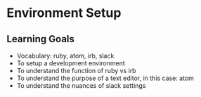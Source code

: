 # Environment Setup

## Learning Goals
- Vocabulary: ruby, atom, irb, slack
- To setup a development environment
- To understand the function of ruby vs irb
- To understand the purpose of a text editor, in this case: atom
- To understand the nuances of slack settings
